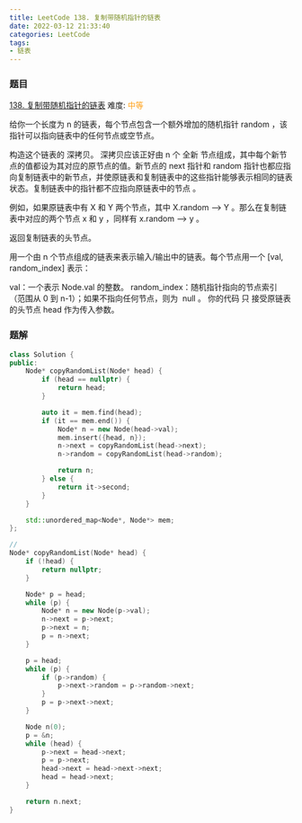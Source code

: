 ```yaml
---
title: LeetCode 138. 复制带随机指针的链表
date: 2022-03-12 21:33:40
categories: LeetCode
tags:
- 链表
---
```


### 题目
[138. 复制带随机指针的链表](https://leetcode-cn.com/problems/add-two-numbers/)
难度: <span style="color: rgba(255, 161, 25, 1);">中等</span>

给你一个长度为 n 的链表，每个节点包含一个额外增加的随机指针 random ，该指针可以指向链表中的任何节点或空节点。
<!-- more -->

构造这个链表的 深拷贝。 深拷贝应该正好由 n 个 全新 节点组成，其中每个新节点的值都设为其对应的原节点的值。新节点的 next 指针和 random 指针也都应指向复制链表中的新节点，并使原链表和复制链表中的这些指针能够表示相同的链表状态。复制链表中的指针都不应指向原链表中的节点 。

例如，如果原链表中有 X 和 Y 两个节点，其中 X.random --> Y 。那么在复制链表中对应的两个节点 x 和 y ，同样有 x.random --> y 。

返回复制链表的头节点。

用一个由 n 个节点组成的链表来表示输入/输出中的链表。每个节点用一个 [val, random_index] 表示：

val：一个表示 Node.val 的整数。
random_index：随机指针指向的节点索引（范围从 0 到 n-1）；如果不指向任何节点，则为  null 。
你的代码 只 接受原链表的头节点 head 作为传入参数。

### 题解
``` cpp
class Solution {
public:
    Node* copyRandomList(Node* head) {
        if (head == nullptr) {
            return head;
        }

        auto it = mem.find(head);
        if (it == mem.end()) {
            Node* n = new Node(head->val);
            mem.insert({head, n});
            n->next = copyRandomList(head->next);
            n->random = copyRandomList(head->random);

            return n;
        } else {
            return it->second;
        }
    }

    std::unordered_map<Node*, Node*> mem;
};

//
Node* copyRandomList(Node* head) {
    if (!head) {
        return nullptr;
    }

    Node* p = head;
    while (p) {
        Node* n = new Node(p->val);
        n->next = p->next;
        p->next = n;
        p = n->next;
    }

    p = head;
    while (p) {
        if (p->random) {
            p->next->random = p->random->next;
        }
        p = p->next->next;
    }

    Node n(0);
    p = &n;
    while (head) {
        p->next = head->next;
        p = p->next;
        head->next = head->next->next;
        head = head->next;
    }

    return n.next;
}
```

